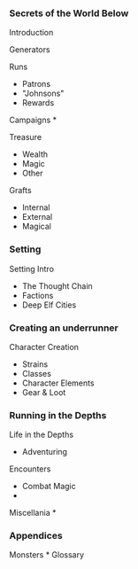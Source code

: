 ### Secrets of the World Below  
Introduction

Generators

Runs
* Patrons
* "Johnsons"
* Rewards

Campaigns
*

Treasure
* Wealth
* Magic
* Other

Grafts
* Internal
* External
* Magical

### Setting
Setting Intro
* The Thought Chain
* Factions
* Deep Elf Cities

### Creating an underrunner

Character Creation
* Strains
* Classes
* Character Elements
* Gear & Loot

### Running in the Depths

Life in the Depths
* Adventuring

Encounters
* Combat 
Magic
* 
Miscellania
* 


### Appendices  
Monsters
*
Glossary